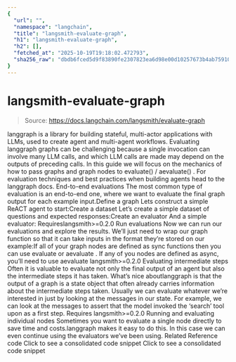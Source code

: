 ```yaml
---
{
  "url": "",
  "namespace": "langchain",
  "title": "langsmith-evaluate-graph",
  "h1": "langsmith-evaluate-graph",
  "h2": [],
  "fetched_at": "2025-10-19T19:18:02.472793",
  "sha256_raw": "dbdb6fced5d9f83890fe2307823ea6d98e00d10257673b4ab7591056b9d8e299"
}
---
```


# langsmith-evaluate-graph

> Source: https://docs.langchain.com/langsmith/evaluate-graph

langgraph
is a library for building stateful, multi-actor applications with LLMs, used to create agent and multi-agent workflows. Evaluating langgraph
graphs can be challenging because a single invocation can involve many LLM calls, and which LLM calls are made may depend on the outputs of preceding calls. In this guide we will focus on the mechanics of how to pass graphs and graph nodes to evaluate()
/ aevaluate()
. For evaluation techniques and best practices when building agents head to the langgraph docs.
End-to-end evaluations
The most common type of evaluation is an end-to-end one, where we want to evaluate the final graph output for each example input.Define a graph
Lets construct a simple ReACT agent to start:Create a dataset
Let’s create a simple dataset of questions and expected responses:Create an evaluator
And a simple evaluator: Requireslangsmith>=0.2.0
Run evaluations
Now we can run our evaluations and explore the results. We’ll just need to wrap our graph function so that it can take inputs in the format they’re stored on our example:If all of your graph nodes are defined as sync functions then you can use
evaluate
or aevaluate
. If any of you nodes are defined as async, you’ll need to use aevaluate
langsmith>=0.2.0
Evaluating intermediate steps
Often it is valuable to evaluate not only the final output of an agent but also the intermediate steps it has taken. What’s nice aboutlanggraph
is that the output of a graph is a state object that often already carries information about the intermediate steps taken. Usually we can evaluate whatever we’re interested in just by looking at the messages in our state. For example, we can look at the messages to assert that the model invoked the ‘search’ tool upon as a first step.
Requires langsmith>=0.2.0
Running and evaluating individual nodes
Sometimes you want to evaluate a single node directly to save time and costs.langgraph
makes it easy to do this. In this case we can even continue using the evaluators we’ve been using.
Related
Reference code
Click to see a consolidated code snippet
Click to see a consolidated code snippet
